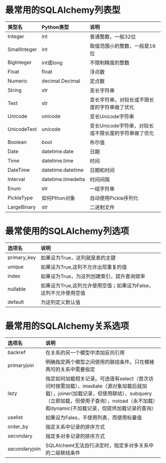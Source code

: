 # 最常用的SQLAlchemy列表型

| 类型名 | Python类型 | 说明 |
| :--- | :--- | :--- |
| Integer | int | 普通整数，一般32位 |
| SmallInteger | int | 取值范围小的整数，一般是16位 |
| BigInteger | int或long | 不限制精度的整数 |
| Float | float | 浮点数 |
| Numeric | decimal.Decimal | 定点数 |
| String | str | 变长字符串 |
| Text | str | 变长字符串，对较长或不限长度的字符串做了优化 |
| Unicode | unicode | 变长Unicode字符串 |
| UnicodeText | unicode | 变长Unicode字符串，对较长或不限长度的字符串做了优化 |
| Boolean | bool | 布尔值 |
| Date | datetime.date | 日期 |
| Time | datetime.time | 时间 |
| DateTime | datetime.datetime | 日期和时间 |
| Interval | datetime.timedelta | 时间间隔 |
| Enum | str | 一组字符串 |
| PickleType | 如何Pthon对象 | 自动使用Pickle序列化 |
| LargeBinary | str | 二进制文件 |

# 最常使用的SQLAlchemy列选项

| 选项名 | 说明 |
| :--- | :--- |
| primary\_key | 如果设为True，这列就是表的主键 |
| unique | 如果设为True,这列不允许出现重复的值 |
| index | 如果设为True，为这列创建索引，提升查询效率 |
| nullable | 如果设为True,这列允许使用空值；如果设为False，这列不允许使用空值 |
| default | 为这列定义默认值 |

# 最常用的SQLAlchemy关系选项

| 选项名 | 说明 |
| :--- | :--- |
| backref | 在关系的另一个模型中添加反向引用 |
| primaryjoin | 明确指定两个模型之间使用的联结条件。只在模棱两可的关系中需要指定 |
| lazy | 指定如何加载相关记录。可选值有select（首次访问时按需加载）、imediate（源对象加载后就加载），joiner\(加载记录，但使用联结）、subquery（立即加载，但使用子查询），noload（永不加载）和dynamic\(不加载记录，但提供加载记录的查询） |
| uselist | 如果设为Fales，不使用列表，而使用标量值 |
| order\_by | 指定关系中记录的排序方式 |
| secondary | 指定多对多记录的排序方式 |
| secondaryjoin | SQLAlchemt无法自行决定时，指定多对多关系中的二级联结条件 |




